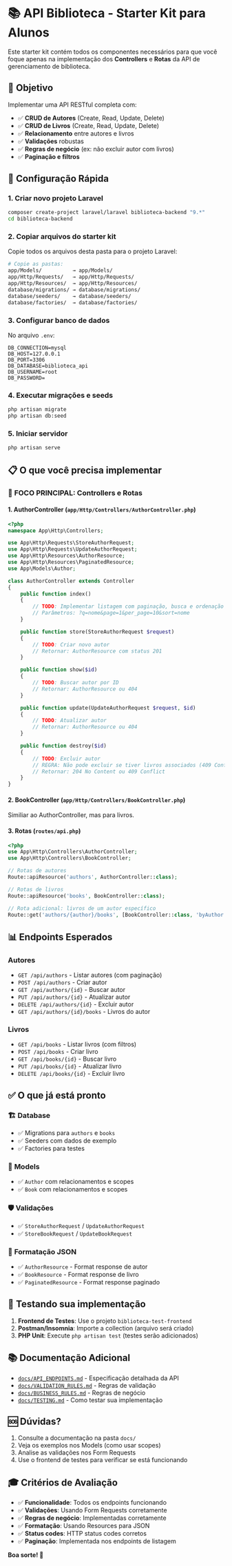 # 📚 API Biblioteca - Starter Kit para Alunos

Este starter kit contém todos os componentes necessários para que você foque apenas na implementação dos **Controllers** e **Rotas** da API de gerenciamento de biblioteca.

## 🎯 Objetivo

Implementar uma API RESTful completa com:
- ✅ **CRUD de Autores** (Create, Read, Update, Delete)
- ✅ **CRUD de Livros** (Create, Read, Update, Delete)
- ✅ **Relacionamento** entre autores e livros
- ✅ **Validações** robustas
- ✅ **Regras de negócio** (ex: não excluir autor com livros)
- ✅ **Paginação e filtros**

## 🚀 Configuração Rápida

### 1. Criar novo projeto Laravel
```bash
composer create-project laravel/laravel biblioteca-backend "9.*"
cd biblioteca-backend
```

### 2. Copiar arquivos do starter kit
Copie todos os arquivos desta pasta para o projeto Laravel:

```bash
# Copie as pastas:
app/Models/          → app/Models/
app/Http/Requests/   → app/Http/Requests/
app/Http/Resources/  → app/Http/Resources/
database/migrations/ → database/migrations/
database/seeders/    → database/seeders/
database/factories/  → database/factories/
```

### 3. Configurar banco de dados
No arquivo `.env`:
```env
DB_CONNECTION=mysql
DB_HOST=127.0.0.1
DB_PORT=3306
DB_DATABASE=biblioteca_api
DB_USERNAME=root
DB_PASSWORD=
```

### 4. Executar migrações e seeds
```bash
php artisan migrate
php artisan db:seed
```

### 5. Iniciar servidor
```bash
php artisan serve
```

## 📋 O que você precisa implementar

### 🎯 **FOCO PRINCIPAL: Controllers e Rotas**

#### 1. **AuthorController** (`app/Http/Controllers/AuthorController.php`)

```php
<?php
namespace App\Http\Controllers;

use App\Http\Requests\StoreAuthorRequest;
use App\Http\Requests\UpdateAuthorRequest;
use App\Http\Resources\AuthorResource;
use App\Http\Resources\PaginatedResource;
use App\Models\Author;

class AuthorController extends Controller
{
    public function index()
    {
        // TODO: Implementar listagem com paginação, busca e ordenação
        // Parâmetros: ?q=nome&page=1&per_page=10&sort=nome
    }

    public function store(StoreAuthorRequest $request)
    {
        // TODO: Criar novo autor
        // Retornar: AuthorResource com status 201
    }

    public function show($id)
    {
        // TODO: Buscar autor por ID
        // Retornar: AuthorResource ou 404
    }

    public function update(UpdateAuthorRequest $request, $id)
    {
        // TODO: Atualizar autor
        // Retornar: AuthorResource ou 404
    }

    public function destroy($id)
    {
        // TODO: Excluir autor
        // REGRA: Não pode excluir se tiver livros associados (409 Conflict)
        // Retornar: 204 No Content ou 409 Conflict
    }
}
```

#### 2. **BookController** (`app/Http/Controllers/BookController.php`)

Similiar ao AuthorController, mas para livros.

#### 3. **Rotas** (`routes/api.php`)

```php
<?php
use App\Http\Controllers\AuthorController;
use App\Http\Controllers\BookController;

// Rotas de autores
Route::apiResource('authors', AuthorController::class);

// Rotas de livros
Route::apiResource('books', BookController::class);

// Rota adicional: livros de um autor específico
Route::get('authors/{author}/books', [BookController::class, 'byAuthor']);
```

## 📊 Endpoints Esperados

### **Autores**
- `GET /api/authors` - Listar autores (com paginação)
- `POST /api/authors` - Criar autor
- `GET /api/authors/{id}` - Buscar autor
- `PUT /api/authors/{id}` - Atualizar autor
- `DELETE /api/authors/{id}` - Excluir autor
- `GET /api/authors/{id}/books` - Livros do autor

### **Livros**
- `GET /api/books` - Listar livros (com filtros)
- `POST /api/books` - Criar livro
- `GET /api/books/{id}` - Buscar livro
- `PUT /api/books/{id}` - Atualizar livro
- `DELETE /api/books/{id}` - Excluir livro

## ✅ O que já está pronto

### 🏗️ **Database**
- ✅ Migrations para `authors` e `books`
- ✅ Seeders com dados de exemplo
- ✅ Factories para testes

### 📝 **Models**
- ✅ `Author` com relacionamentos e scopes
- ✅ `Book` com relacionamentos e scopes

### 🛡️ **Validações**
- ✅ `StoreAuthorRequest` / `UpdateAuthorRequest`
- ✅ `StoreBookRequest` / `UpdateBookRequest`

### 🎨 **Formatação JSON**
- ✅ `AuthorResource` - Format response de autor
- ✅ `BookResource` - Format response de livro
- ✅ `PaginatedResource` - Format response paginado

## 🧪 Testando sua implementação

1. **Frontend de Testes**: Use o projeto `biblioteca-test-frontend`
2. **Postman/Insomnia**: Importe a collection (arquivo será criado)
3. **PHP Unit**: Execute `php artisan test` (testes serão adicionados)

## 📚 Documentação Adicional

- [`docs/API_ENDPOINTS.md`](docs/API_ENDPOINTS.md) - Especificação detalhada da API
- [`docs/VALIDATION_RULES.md`](docs/VALIDATION_RULES.md) - Regras de validação
- [`docs/BUSINESS_RULES.md`](docs/BUSINESS_RULES.md) - Regras de negócio
- [`docs/TESTING.md`](docs/TESTING.md) - Como testar sua implementação

## 🆘 Dúvidas?

1. Consulte a documentação na pasta `docs/`
2. Veja os exemplos nos Models (como usar scopes)
3. Analise as validações nos Form Requests
4. Use o frontend de testes para verificar se está funcionando

## 🎓 Critérios de Avaliação

- ✅ **Funcionalidade**: Todos os endpoints funcionando
- ✅ **Validações**: Usando Form Requests corretamente
- ✅ **Regras de negócio**: Implementadas corretamente
- ✅ **Formatação**: Usando Resources para JSON
- ✅ **Status codes**: HTTP status codes corretos
- ✅ **Paginação**: Implementada nos endpoints de listagem

**Boa sorte! 🚀**
